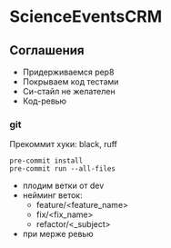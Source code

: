 # ScienceEventsCRM

## Соглашения

* Придерживаемся pep8
* Покрываем код тестами
* Си-стайл не желателен
* Код-ревью

### git

Прекоммит хуки:
black, ruff

    pre-commit install
    pre-commit run --all-files

* плодим ветки от dev
* нейминг веток:
    * feature/<feature_name>
    * fix/<fix_name>
    * refactor/<_subject>
* при мерже ревью